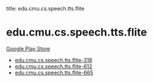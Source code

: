 title: edu.cmu.cs.speech.tts.flite
# edu.cmu.cs.speech.tts.flite


[Google Play Store](https://play.google.com/store/apps/details?id=edu.cmu.cs.speech.tts.flite)


* [edu.cmu.cs.speech.tts.flite-318](./edu.cmu.cs.speech.tts.flite-318/)
* [edu.cmu.cs.speech.tts.flite-612](./edu.cmu.cs.speech.tts.flite-612/)
* [edu.cmu.cs.speech.tts.flite-665](./edu.cmu.cs.speech.tts.flite-665/)